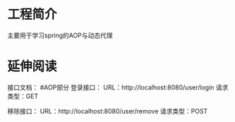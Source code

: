 # 工程简介
主要用于学习spring的AOP与动态代理
# 延伸阅读
接口文档：
#AOP部分
登录接口：
URL：http://localhost:8080/user/login
请求类型：GET

移除接口：
URL：http://localhost:8080/user/remove
请求类型：POST

